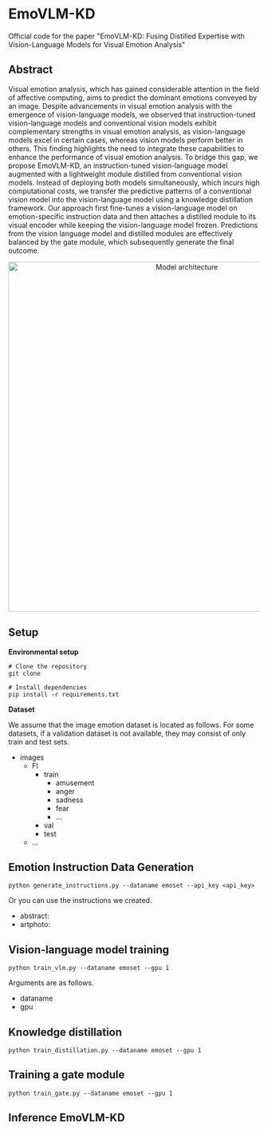 # EmoVLM-KD
Official code for the paper "EmoVLM-KD: Fusing Distilled Expertise with Vision-Language Models for Visual Emotion Analysis"


## Abstract
Visual emotion analysis, which has gained considerable attention in the field of affective computing, aims to predict the dominant emotions conveyed by an image. Despite advancements in visual emotion analysis with the emergence of vision-language models, we observed that instruction-tuned vision-language models and conventional vision models exhibit complementary strengths in visual emotion analysis, as vision-language models excel in certain cases, whereas vision models perform better in others. This finding highlights the need to integrate these capabilities to enhance the performance of visual emotion analysis. To bridge this gap, we propose EmoVLM-KD, an instruction-tuned vision-language model augmented with a lightweight module distilled from conventional vision models. Instead of deploying both models simultaneously, which incurs high computational costs, we transfer the predictive patterns of a conventional vision model into the vision-language model using a knowledge distillation framework. Our approach first fine-tunes a vision-language model on emotion-specific instruction data and then attaches a distilled module to its visual encoder while keeping the vision-language model frozen. Predictions from the vision language model and distilled modules are effectively balanced by the gate module, which subsequently generate the final outcome. 

<div align="center">
  <img src="architecture_v10.jpg" alt="Model architecture" width="700">
</div>


## Setup 
**Environmental setup**
```
# Clone the repository
git clone 

# Install dependencies
pip install -r requirements.txt
```

**Dataset**

We assume that the image emotion dataset is located as follows. For some datasets, if a validation dataset is not available, they may consist of only train and test sets.
- images  
  - FI  
    - train  
      - amusement  
      - anger  
      - sadness  
      - fear
      - ...
    - val  
    - test
  - ...

## Emotion Instruction Data Generation 
```
python generate_instructions.py --dataname emoset --api_key <api_key>
```
Or you can use the instructions we created.
- abstract: 
- artphoto: 


## Vision-language model training
```
python train_vlm.py --dataname emoset --gpu 1
```
Arguments are as follows.
- dataname
- gpu


## Knowledge distillation

```
python train_distillation.py --dataname emoset --gpu 1
```

## Training a gate module

```
python train_gate.py --dataname emoset --gpu 1
```

## Inference EmoVLM-KD
